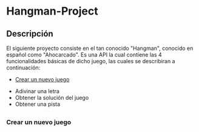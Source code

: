 # Hangman-Project

## Descripción

El siguiente proyecto consiste en el tan conocido "Hangman", conocido en español como "Ahocarcado". Es una API la cual contiene las 4 funcionalidades básicas de dicho juego, las cuales se describiran a continuación:

- [Crear un nuevo juego](#crearunjuegonuevo)
* Adivinar una letra
* Obtener la solución del juego
* Obtener una pista

##
### Crear un nuevo juego
